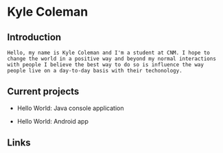 # Kyle Coleman

## Introduction

	Hello, my name is Kyle Coleman and I'm a student at CNM. I hope to change the world in a positive way and beyond my normal interactions with people I believe the best way to do so is influence the way people live on a day-to-day basis with their techonology.

## Current projects

* Hello World: Java console application

* Hello World: Android app

## Links